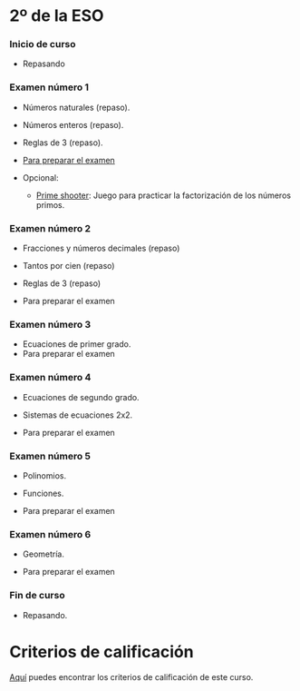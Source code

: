 # 2º de la ESO

### Inicio de curso
* Repasando

### Examen número 1
* Números naturales (repaso).
* Números enteros (repaso).
* Reglas de 3 (repaso).

* [Para preparar el examen](e2_examen01_pe.pdf)

* Opcional:
  * [Prime shooter](http://thinkinghard.com/math/integers/PrimeShooter.html):
    Juego para practicar la factorización de los números primos.


### Examen número 2
* Fracciones y números decimales (repaso)
* Tantos por cien (repaso)
* Reglas de 3 (repaso)

* Para preparar el examen

### Examen número 3

* Ecuaciones de primer grado.
* Para preparar el examen

### Examen número 4
* Ecuaciones de segundo grado.
* Sistemas de ecuaciones 2x2.

* Para preparar el examen


### Examen número 5
* Polinomios.
* Funciones.

* Para preparar el examen


### Examen número 6
* Geometría.

* Para preparar el examen


### Fin de curso
* Repasando.



# Criterios de calificación
[Aquí](../criterios/criterios_calificacion.pdf) puedes encontrar los criterios
de calificación de este curso. 

